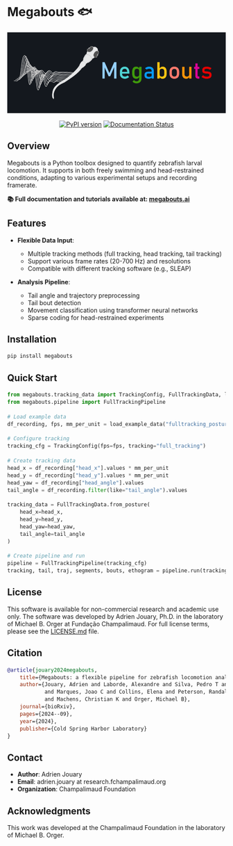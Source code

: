 # Megabouts 🐟

<div align="center">

![Megabouts Logo](docs/source/_static/images/logo_color_dark.png)

[![PyPI version](https://badge.fury.io/py/megabouts.svg)](https://badge.fury.io/py/megabouts)
[![Documentation Status](https://img.shields.io/badge/docs-megabouts.ai-blue)](https://megabouts.ai)

</div>

## Overview

Megabouts is a Python toolbox designed to quantify zebrafish larval locomotion. It supports in both freely swimming and head-restrained conditions, adapting to various experimental setups and recording framerate.

**📚 Full documentation and tutorials available at: [megabouts.ai](https://megabouts.ai)**

## Features

- **Flexible Data Input**:
  - Multiple tracking methods (full tracking, head tracking, tail tracking)
  - Support various frame rates (20-700 Hz) and resolutions
  - Compatible with different tracking software (e.g., SLEAP)

- **Analysis Pipeline**:
  - Tail angle and trajectory preprocessing
  - Tail bout detection
  - Movement classification using transformer neural networks
  - Sparse coding for head-restrained experiments

## Installation

```bash
pip install megabouts
```

## Quick Start

```python
from megabouts.tracking_data import TrackingConfig, FullTrackingData, load_example_data
from megabouts.pipeline import FullTrackingPipeline

# Load example data
df_recording, fps, mm_per_unit = load_example_data("fulltracking_posture")

# Configure tracking
tracking_cfg = TrackingConfig(fps=fps, tracking="full_tracking")

# Create tracking data
head_x = df_recording["head_x"].values * mm_per_unit
head_y = df_recording["head_y"].values * mm_per_unit
head_yaw = df_recording["head_angle"].values
tail_angle = df_recording.filter(like="tail_angle").values

tracking_data = FullTrackingData.from_posture(
    head_x=head_x, 
    head_y=head_y, 
    head_yaw=head_yaw, 
    tail_angle=tail_angle
)

# Create pipeline and run
pipeline = FullTrackingPipeline(tracking_cfg)
tracking, tail, traj, segments, bouts, ethogram = pipeline.run(tracking_data)
```

## License

This software is available for non-commercial research and academic use only. The software was developed by Adrien Jouary, Ph.D. in the laboratory of Michael B. Orger at Fundação Champalimaud. For full license terms, please see the [LICENSE.md](LICENSE.md) file.

## Citation
```bibtex
@article{jouary2024megabouts,
    title={Megabouts: a flexible pipeline for zebrafish locomotion analysis},
    author={Jouary, Adrien and Laborde, Alexandre and Silva, Pedro T and Mata, J Miguel 
            and Marques, Joao C and Collins, Elena and Peterson, Randall T 
            and Machens, Christian K and Orger, Michael B},
    journal={bioRxiv},
    pages={2024--09},
    year={2024},
    publisher={Cold Spring Harbor Laboratory}
}
```

## Contact

- **Author**: Adrien Jouary
- **Email**: adrien.jouary at research.fchampalimaud.org
- **Organization**: Champalimaud Foundation

## Acknowledgments

This work was developed at the Champalimaud Foundation in the laboratory of Michael B. Orger.

